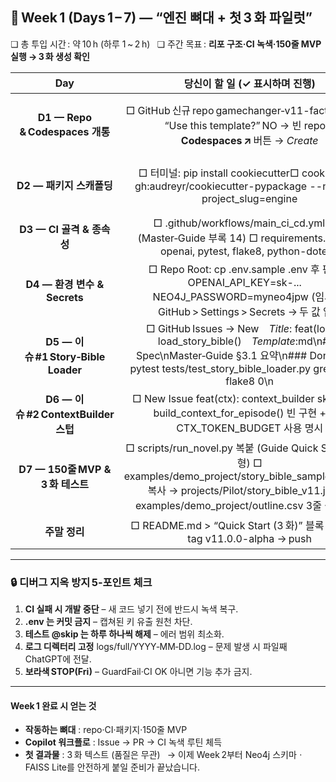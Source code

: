 ﻿## <a name="_8hqmby8wfxmb"></a>**📅 Week 1 (Days 1 – 7) — “엔진 뼈대 + 첫 3 화 파일럿”**
❏ 총 투입 시간 : 약 10 h (하루 1 ~ 2 h)
` `❏ 주간 목표 : **리포 구조·CI 녹색·150줄 MVP 실행 → 3 화 생성 확인**

|**Day**|**당신이 할 일 (✓ 표시하며 진행)**|**상세 명령 & 검증 포인트**|
| :-: | :-: | :-: |
|**D1 — Repo & Codespaces 개통**|□ GitHub 신규 repo gamechanger‑v11-factory 생성□ “Use this template?” NO → 빈 repo□ **Codespaces ↗** 버튼 → *Create*|1\. 리포 페이지 > **Settings → Codespaces** 60 h 쿼터 확인.2. Codespace 생기면 좌측 터미널에python --version → 3.10 ↑ 확인.|
|**D2 — 패키지 스캐폴딩**|□ 터미널: pip install cookiecutter□ cookiecutter gh:audreyr/cookiecutter-pypackage --no-input project\_slug=engine|*outputs*: engine/\_\_init\_\_.py, setup.py 등.□ git add . && git commit -m "chore:init cookiecutter"□ git push origin main|
|**D3 — CI 골격 & 종속성**|□ .github/workflows/main\_ci\_cd.yml 복사 (Master‑Guide 부록 14) □ requirements.txt 작성: openai, pytest, flake8, python-dotenv|Codespace 터미널에서 pip install -r requirements.txt.**GitHub Actions → lint‑and‑test** 잡가서 녹색인지 확인.|
|**D4 — 환경 변수 & Secrets**|□ Repo Root: cp .env.sample .env 후 편집 OPENAI\_API\_KEY=sk-... NEO4J\_PASSWORD=myneo4jpw (임시)□ GitHub > Settings > Secrets → 두 값 입력|Codespace 터미널: printenv OPENAI\_API\_KEY 는 비어 있고,cat .env 로컬엔 값 존재 → OK.|
|**D5 — 이슈 #1 Story‑Bible Loader**|□ GitHub Issues → New *Title*: feat(loader): load\_story\_bible() *Template*:md\n### Spec\nMaster‑Guide §3.1 요약\n### Done\n- [ ] pytest tests/test\_story\_bible\_loader.py green\n- [ ] flake8 0\n|Copilot PR 뜨면1) 파일 경로 projects/{project}/story\_bible\_v11.json 하드코딩 여부 확인.2) pytest -q 통과 → 머지.|
|**D6 — 이슈 #2 ContextBuilder 스텁**|□ New Issue feat(ctx): context\_builder skeleton build\_context\_for\_episode() 빈 구현 + env CTX\_TOKEN\_BUDGET 사용 명시|PR 병합 후: pytest -q 녹색 유지.Flake8 E501(긴 줄) 발생 시 댓글 “줄바꿈” 지시.|
|**D7 — 150줄 MVP & 3 화 테스트**|□ scripts/run\_novel.py 복붙 (Guide Quick Start 8줄 변형) □ examples/demo\_project/story\_bible\_sample\_v11.json 복사 → projects/Pilot/story\_bible\_v11.json□ examples/demo\_project/outline.csv 3줄 샘플 작성|bash\npython scripts/run\_novel.py --project Pilot --total 3\n☑ projects/Pilot/episodes/EP001.md 등 3 개 생성.☑ CI 다시 녹색.|
|**주말 정리**|□ README.md > “Quick Start (3 화)” 블록 삽입□ git tag v11.0.0-alpha → push|**Week 1 Done Definition**• CI 녹색 • 3 화 파일 존재 • Neo4j 아직 미사용|

-----
### <a name="_r1byc0kosvxa"></a>**🔒 디버그 지옥 방지 5‑포인트 체크**
1. **CI 실패 시 개발 중단** – 새 코드 넣기 전에 반드시 녹색 복구.
1. **.env 는 커밋 금지** – 캡쳐된 키 유출 원천 차단.
1. **테스트 @skip 는 하루 하나씩 해제** – 에러 범위 최소화.
1. **로그 디렉터리 고정** logs/full/YYYY‑MM‑DD.log – 문제 발생 시 파일째 ChatGPT에 전달.
1. **보라색 STOP(Fri)** – GuardFail·CI OK 아니면 기능 추가 금지.
-----
#### <a name="_wyvpashb0u4d"></a>**Week 1 완료 시 얻는 것**
- **작동하는 뼈대** : repo·CI·패키지·150줄 MVP
- **Copilot 워크플로** : Issue → PR → CI 녹색 루틴 체득
- **첫 결과물** : 3 화 텍스트 (품질은 무관)
  ` `→ 이제 Week 2부터 Neo4j 스키마ㆍFAISS Lite를 안전하게 붙일 준비가 끝났습니다.

